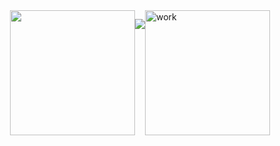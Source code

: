<div style="width:100%;display:flex;justify-content: center"> 
  <img src ="https://github-profile-summary-cards.vercel.app/api/cards/repos-per-language?username=gh0st3e&theme=solarized_dark" height="200" />
  
  ![](https://github-profile-summary-cards.vercel.app/api/cards/most-commit-language?username=gh0st3e&theme=solarized_dark)
  
  <img src="https://i.gifer.com/origin/4c/4c7dc3d8a6dd24c8169b85d7e0fff5fd_w200.gif" alt="work" height="200"/>
</div>
